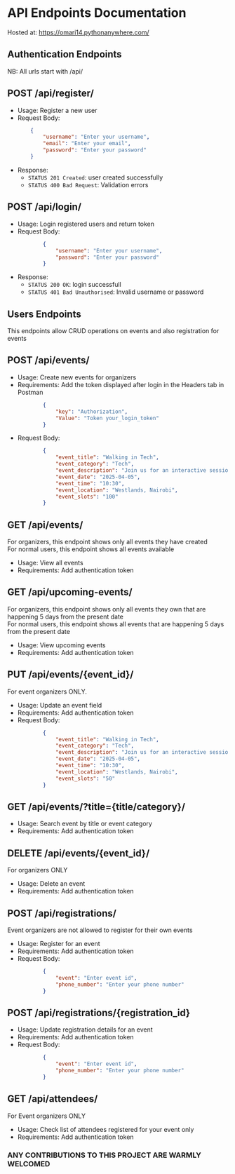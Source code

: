 # API Endpoints Documentation
Hosted at: https://omari14.pythonanywhere.com/

## Authentication Endpoints
NB: All urls start with /api/

## POST /api/register/
- Usage: Register a new user
- Request Body:
    ```json
        {
            "username": "Enter your username",
            "email": "Enter your email",
            "password": "Enter your password"
        }
    ```
- Response:
    - `STATUS 201 Created`: user created successfully  
    - `STATUS 400 Bad Request`: Validation errors

## POST /api/login/
- Usage: Login registered users and return token
- Request Body:
    ```json
            {
                "username": "Enter your username",  
                "password": "Enter your password"
            }
    ```
- Response:
    - `STATUS 200 OK`: login successfull    
    - `STATUS 401 Bad Unauthorised`: Invalid username or password


## Users Endpoints
This endpoints allow CRUD operations on events and also registration for events

## POST /api/events/
- Usage: Create new events for organizers
- Requirements: 
    Add the token displayed after login in the Headers tab in Postman
    ```json
            {
                "key": "Authorization",  
                "Value": "Token your_login_token"
            }
    ```
- Request Body:
    ```json
            {
                "event_title": "Walking in Tech",  
                "event_category": "Tech",  
                "event_description": "Join us for an interactive session on the evolving world of tech",  
                "event_date": "2025-04-05",  
                "event_time": "10:30",  
                "event_location": "Westlands, Nairobi",  
                "event_slots": "100"
            }
    ```

## GET /api/events/
For organizers, this endpoint shows only all events they have created  
For normal users, this endpoint shows all events available
- Usage: View all events
- Requirements: Add authentication token

## GET /api/upcoming-events/
For organizers, this endpoint shows only all events they own that are happening 5 days from the present date  
For normal users, this endpoint shows all events that are happening 5 days from the present date  
- Usage: View upcoming events
- Requirements: Add authentication token

## PUT /api/events/{event_id}/
For event organizers ONLY.
- Usage: Update an event field
- Requirements: Add authentication token
- Request Body:
    ```json
            {
                "event_title": "Walking in Tech",  
                "event_category": "Tech",  
                "event_description": "Join us for an interactive session on the evolving world of tech",  
                "event_date": "2025-04-05",  
                "event_time": "10:30",  
                "event_location": "Westlands, Nairobi",  
                "event_slots": "50"
            }
    ```

## GET /api/events/?title={title/category}/
- Usage: Search event by title or event category
- Requirements: Add authentication token

## DELETE /api/events/{event_id}/
For organizers ONLY
- Usage: Delete an event
- Requirements: Add authentication token

## POST /api/registrations/ 
Event organizers are not allowed to register for their own events
- Usage: Register for an event
- Requirements: Add authentication token
- Request Body: 
    ```json
            {
                "event": "Enter event id",  
                "phone_number": "Enter your phone number"
            }
    ```

## POST /api/registrations/{registration_id}
- Usage: Update registration details for an event
- Requirements: Add authentication token
- Request Body: 
    ```json
            {
                "event": "Enter event id",  
                "phone_number": "Enter your phone number"
            }
    ```


## GET /api/attendees/
For Event organizers ONLY
- Usage: Check list of attendees registered for your event only
- Requirements: Add authentication token



### ANY CONTRIBUTIONS TO THIS PROJECT ARE WARMLY WELCOMED